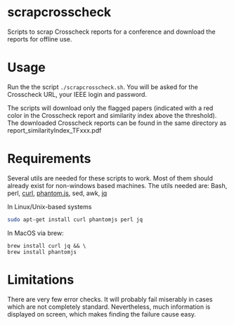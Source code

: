 # scrapcrosscheck
Scripts to scrap Crosscheck reports for a conference and download the reports for offline use.

# Usage
Run the the script `./scrapcrosscheck.sh`.
You will be asked for the Crosscheck URL, your IEEE login and password.

The scripts will download only the flagged papers (indicated with a red color in the Crosscheck report and similarity index above the threshold).
The downloaded Crosscheck reports can be found in the same directory as report_similarityIndex_TFxxx.pdf

# Requirements

Several utils are needed for these scripts to work. Most of them should already exist for non-windows based machines.
The utils needed are: Bash, perl, [curl](https://curl.haxx.se/), [phantom.js](http://www.phantomjs.org), sed, awk, [jq](https://stedolan.github.io/jq/)


In Linux/Unix-based systems
```bash
sudo apt-get install curl phantomjs perl jq
```


In MacOS via brew:
```
brew install curl jq && \
brew install phantomjs
```

# Limitations
There are very few error checks. It will probably fail miserably in cases which are not completely standard. Nevertheless, much information is displayed on screen, which makes finding the failure cause easy.
